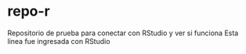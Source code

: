 # repo-r
Repositorio de prueba para conectar con RStudio y ver si funciona
Esta linea fue ingresada con RStudio